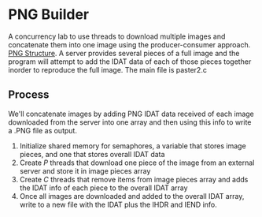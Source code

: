 
# PNG Builder
A concurrency lab to use threads to download multiple images and concatenate them into one image using the producer-consumer approach. [PNG Structure](https://www.oreilly.com/library/view/png-the-definitive/9781565925427/17_chapter-08.html). A server provides several pieces of a full image and the program will attempt to add the IDAT data of each of those pieces together inorder to reproduce the full image. The main file is paster2.c

## Process
We'll concatenate images by adding PNG IDAT data received of each image downloaded from the server into one array and then using this info to write a .PNG file as output.
1. Initialize shared memory for semaphores, a variable that stores image pieces, and one that stores overall IDAT data
2. Create *P* threads that download one piece of the image from an external server and store it in image pieces array
3. Create *C* threads that remove items from image pieces array and adds the IDAT info of each piece to the overall IDAT array
4. Once all images are downloaded and added to the overall IDAT array, write to a new file with the IDAT plus the IHDR and IEND info.
